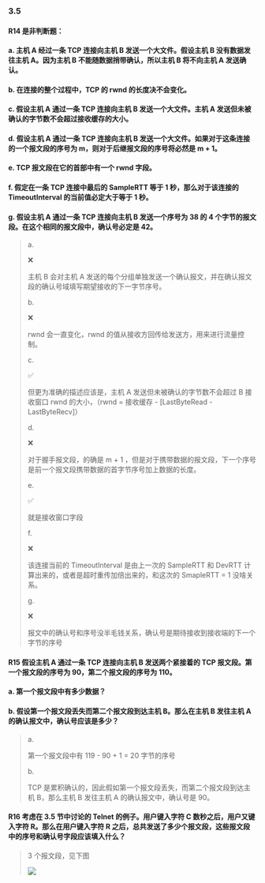 ### 3.5 

#### R14 是非判断题：
#### a. 主机 A 经过一条 TCP 连接向主机 B 发送一个大文件。假设主机 B 没有数据发往主机 A。因为主机 B 不能随数据捎带确认，所以主机 B 将不向主机 A 发送确认。
#### b. 在连接的整个过程中，TCP 的 rwnd 的长度决不会变化。
#### c. 假设主机 A 通过一条 TCP 连接向主机 B 发送一个大文件。主机 A 发送但未被确认的字节数不会超过接收缓存的大小。
#### d. 假设主机 A 通过一条 TCP 连接向主机 B 发送一个大文件。如果对于这条连接的一个报文段的序号为 m，则对于后继报文段的序号将必然是 m + 1。
#### e. TCP 报文段在它的首部中有一个 rwnd 字段。
#### f. 假定在一条 TCP 连接中最后的 SampleRTT 等于 1 秒，那么对于该连接的 TimeoutInterval 的当前值必定大于等于 1 秒。
#### g. 假设主机 A 通过一条 TCP 连接向主机 B 发送一个序号为 38 的 4 个字节的报文段。在这个相同的报文段中，确认号必定是 42。

> a.
> 
> ❌
> 
> 主机 B 会对主机 A 发送的每个分组单独发送一个确认报文，并在确认报文段的确认号域填写期望接收的下一字节序号。 
> 
> b.
> 
> ❌
> 
> rwnd 会一直变化，rwnd 的值从接收方回传给发送方，用来进行流量控制。
> 
> c.
> 
> ✅
> 
> 但更为准确的描述应该是，主机 A 发送但未被确认的字节数不会超过 B 接收窗口 rwnd 的大小，（rwnd = 接收缓存 - [LastByteRead - LastByteRecv]）
> 
> d.
> 
> ❌
> 
> 对于握手报文段，的确是 m + 1 ，但是对于携带数据的报文段，下一个序号是前一个报文段携带数据的首字节序号加上数据的长度。
> 
> e.
> 
> ✅ 
> 
> 就是接收窗口字段
> 
> f.
> 
> ❌
> 
> 该连接当前的 TimeoutInterval 是由上一次的 SampleRTT 和 DevRTT 计算出来的，或者是超时重传加倍出来的，和这次的 SmapleRTT = 1 没啥关系。
> 
> g.
> 
> ❌
> 
> 报文中的确认号和序号没半毛钱关系，确认号是期待接收到接收端的下一个字节的序号

#### R15 假设主机 A 通过一条 TCP 连接向主机 B 发送两个紧接着的 TCP 报文段。第一个报文段的序号为 90，第二个报文段的序号为 110。
#### a. 第一个报文段中有多少数据？
#### b. 假设第一个报文段丢失而第二个报文段到达主机 B。那么在主机 B 发往主机 A 的确认报文中，确认号应该是多少？

> a.
> 
> 第一个报文段中有 119 - 90 + 1 = 20 字节的序号
> 
> b.
> 
> TCP 是累积确认的，因此假如第一个报文段丢失，而第二个报文段到达主机 B，那么主机 B 发往主机 A 的确认报文中，确认号是 90。

#### R16 考虑在 3.5 节中讨论的 Telnet 的例子。用户键入字符 C 数秒之后，用户又键入字符 R。那么在用户键入字符 R 之后，总共发送了多少个报文段，这些报文段中的序号和确认号字段应该填入什么？

> 
>  3 个报文段，见下图
> 
> ![](https://github.com/YangXiaoHei/Networking/blob/master/计算机网络自顶向下/03%20运输层/images/r16.png)
